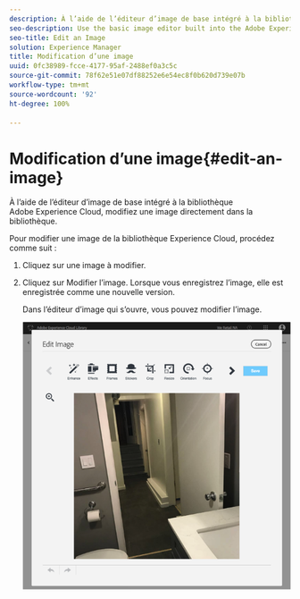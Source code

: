 ```yaml
---
description: À l’aide de l’éditeur d’image de base intégré à la bibliothèque Adobe Experience Cloud, modifiez une image directement dans la bibliothèque.
seo-description: Use the basic image editor built into the Adobe Experience Cloud Library to edit an image on the fly from the library directly.
seo-title: Edit an Image
solution: Experience Manager
title: Modification d’une image
uuid: 0fc38989-fcce-4177-95af-2488ef0a3c5c
source-git-commit: 78f62e51e07df88252e6e54ec8f0b620d739e07b
workflow-type: tm+mt
source-wordcount: '92'
ht-degree: 100%

---
```



# Modification d’une image{#edit-an-image}

À l’aide de l’éditeur d’image de base intégré à la bibliothèque Adobe Experience Cloud, modifiez une image directement dans la bibliothèque.

Pour modifier une image de la bibliothèque Experience Cloud, procédez comme suit :

1. Cliquez sur une image à modifier.
1. Cliquez sur Modifier l’image. Lorsque vous enregistrez l’image, elle est enregistrée comme une nouvelle version.

   Dans l’éditeur d’image qui s’ouvre, vous pouvez modifier l’image.

   ![](assets/library_image_editor.png)

